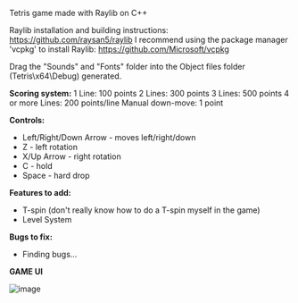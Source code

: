 Tetris game made with Raylib on C++

Raylib installation and building instructions: https://github.com/raysan5/raylib
I recommend using the package manager 'vcpkg' to install Raylib: https://github.com/Microsoft/vcpkg

Drag the "Sounds" and "Fonts" folder into the Object files folder (Tetris\x64\Debug) generated.

**Scoring system:**
1 Line: 100 points
2 Lines: 300 points
3 Lines: 500 points
4 or more Lines: 200 points/line
Manual down-move: 1 point

**Controls:**
- Left/Right/Down Arrow - moves left/right/down
- Z - left rotation
- X/Up Arrow - right rotation
- C - hold 
- Space - hard drop

**Features to add:**
- T-spin (don't really know how to do a T-spin myself in the game)
- Level System 

**Bugs to fix:**
- Finding bugs...

**GAME UI**

![image](https://github.com/xFooFoo/Tetris/assets/73238233/8c9ca15a-511a-4aa8-94d6-27f22cbac53c)

